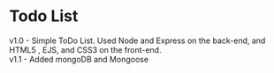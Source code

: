 # Todo List
v1.0 - Simple ToDo List. Used Node and Express on the back-end, and HTML5 , EJS, and CSS3 on the front-end. </br>
v1.1 - Added mongoDB and Mongoose

